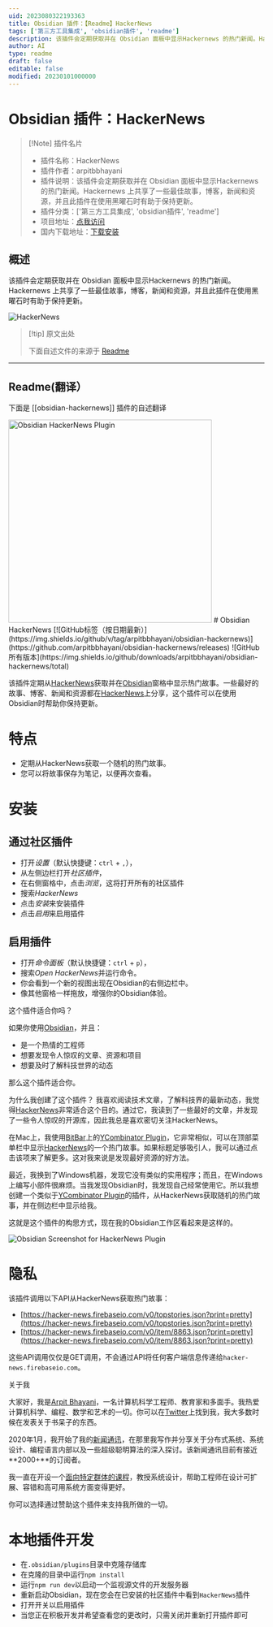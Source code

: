 ```yaml
---
uid: 2023080322193363
title: Obsidian 插件：【Readme】HackerNews
tags: ['第三方工具集成', 'obsidian插件', 'readme']
description: 该插件会定期获取并在 Obsidian 面板中显示Hackernews 的热门新闻。Hackernews 上共享了一些最佳故事，博客，新闻和资源，并且此插件在使用黑曜石时有助于保持更新。
author: AI
type: readme
draft: false
editable: false
modified: 20230101000000
---
```


# Obsidian 插件：HackerNews

> [!Note] 插件名片
> - 插件名称：HackerNews
> - 插件作者：arpitbbhayani
> - 插件说明：该插件会定期获取并在 Obsidian 面板中显示Hackernews 的热门新闻。Hackernews 上共享了一些最佳故事，博客，新闻和资源，并且此插件在使用黑曜石时有助于保持更新。
> - 插件分类：['第三方工具集成', 'obsidian插件', 'readme']
> - 项目地址：[点我访问](https://github.com/arpitbbhayani/obsidian-hackernews)
> - 国内下载地址：[下载安装](https://pkmer.cn/products/plugin/pluginMarket/?obsidian-hackernews)

## 概述

该插件会定期获取并在 Obsidian 面板中显示Hackernews 的热门新闻。Hackernews 上共享了一些最佳故事，博客，新闻和资源，并且此插件在使用黑曜石时有助于保持更新。

![HackerNews](https://cdn.pkmer.cn/covers/obsidian-hackernews.PNG!pkmer)

> [!tip] 原文出处
> 
>下面自述文件的来源于 [Readme](https://ghproxy.net/https://raw.githubusercontent.com/arpitbbhayani/obsidian-hackernews/master/README.md)
> 

---

## Readme(翻译）

下面是 [[obsidian-hackernews]] 插件的自述翻译


<img src="https://user-images.githubusercontent.com/4745789/131798196-7946c290-b663-48ac-b7ae-bf9de27bb20c.png" alt="Obsidian HackerNews Plugin" width="400" />
# Obsidian HackerNews [![GitHub标签（按日期最新）](https://img.shields.io/github/v/tag/arpitbbhayani/obsidian-hackernews)](https://github.com/arpitbbhayani/obsidian-hackernews/releases) ![GitHub所有版本](https://img.shields.io/github/downloads/arpitbbhayani/obsidian-hackernews/total)

该插件定期从[HackerNews](https://news.ycombinator.com/)获取并在[Obsidian](https://obsidian.md)窗格中显示热门故事。一些最好的故事、博客、新闻和资源都在[HackerNews](https://news.ycombinator.com/)上分享，这个插件可以在使用Obsidian时帮助你保持更新。

# 特点

 - 定期从HackerNews获取一个随机的热门故事。
 - 您可以将故事保存为笔记，以便再次查看。

# 安装

## 通过社区插件

- 打开*设置*（默认快捷键：`ctrl` + `,`），
- 从左侧边栏打开*社区插件*，
- 在右侧窗格中，点击*浏览*，这将打开所有的社区插件
- 搜索*HackerNews*
- 点击*安装*来安装插件
- 点击*启用*来启用插件

## 启用插件

- 打开*命令面板*（默认快捷键：`ctrl` + `p`），
- 搜索*Open HackerNews*并运行命令。
- 你会看到一个新的视图出现在Obsidian的右侧边栏中。
- 像其他窗格一样拖放，增强你的Obsidian体验。

这个插件适合你吗？

如果你使用[Obsidian](https://obsidian.md)，并且：
- 是一个热情的工程师
- 想要发现令人惊叹的文章、资源和项目
- 想要及时了解科技世界的动态

那么这个插件适合你。

为什么我创建了这个插件？
我喜欢阅读技术文章，了解科技界的最新动态，我觉得[HackerNews](https://news.ycombinator.com/)非常适合这个目的。通过它，我读到了一些最好的文章，并发现了一些令人惊叹的开源库，因此我总是喜欢密切关注HackerNews。

在Mac上，我使用[BitBar](https://xbarapp.com/)上的[YCombinator Plugin](https://github.com/martinsirbe/ycombinator-bitbar)，它非常相似，可以在顶部菜单栏中显示[HackerNews](https://news.ycombinator.com/)的一个热门故事。如果标题足够吸引人，我可以通过点击该项来了解更多。这对我来说是发现最好资源的好方法。

最近，我换到了Windows机器，发现它没有类似的实用程序；而且，在Windows上编写小部件很麻烦。当我发现Obsidian时，我发现自己经常使用它。所以我想创建一个类似于[YCombinator Plugin](https://github.com/martinsirbe/ycombinator-bitbar)的插件，从HackerNews获取随机的热门故事，并在侧边栏中显示给我。

这就是这个插件的构思方式，现在我的Obsidian工作区看起来是这样的。

![Obsidian Screenshot for HackerNews Plugin](https://user-images.githubusercontent.com/4745789/131978712-718691dd-57bb-48ea-bd4b-d8e182ec6c16.PNG)

# 隐私
该插件调用以下API从HackerNews获取热门故事：
 - [https://hacker-news.firebaseio.com/v0/topstories.json?print=pretty](https://hacker-news.firebaseio.com/v0/topstories.json?print=pretty)
 - [https://hacker-news.firebaseio.com/v0/item/8863.json?print=pretty](https://hacker-news.firebaseio.com/v0/item/8863.json?print=pretty)

这些API调用仅仅是GET调用，不会通过API将任何客户端信息传递给`hacker-news.firebaseio.com`。

关于我

大家好，我是[Arpit Bhayani](https://arpitbhayani.me/)，一名计算机科学工程师、教育家和多面手。我热爱计算机科学、编程、数学和艺术的一切。你可以在[Twitter](https://twitter.com/arpit_bhayani)上找到我，我大多数时候在发表关于书呆子的东西。

2020年1月，我开始了我的[新闻通讯](https://arpitbhayani.me/newsletter)，在那里我写作并分享关于分布式系统、系统设计、编程语言内部以及一些超级聪明算法的深入探讨。该新闻通讯目前有接近**2000+**的订阅者。

我一直在开设一个[面向特定群体的课程](https://arpitbhayani.me/masterclass)，教授系统设计，帮助工程师在设计可扩展、容错和高可用系统方面变得更好。

你可以选择通过赞助这个插件来支持我所做的一切。



# 本地插件开发

- 在`.obsidian/plugins`目录中克隆存储库
- 在克隆的目录中运行`npm install`
- 运行`npm run dev`以启动一个监视源文件的开发服务器
- 重新启动Obsidian，现在您会在已安装的社区插件中看到`HackerNews`插件
- 打开开关以启用插件
- 当您正在积极开发并希望查看您的更改时，只需关闭并重新打开插件即可



